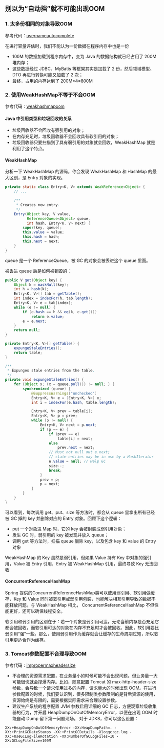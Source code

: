 ## 别以为“自动挡”就不可能出现OOM

### 1. 太多份相同的对象导致OOM

参考代码：[usernameautocomplete](usernameautocomplete)

在进行容量评估时，我们不能认为一份数据在程序内存中也是一份

- 100M 的数据加载到程序内存中，变为 Java 的数据结构就已经占用了 200M 堆内存；
- 这些数据经过 JDBC、MyBatis 等框架其实是加载了 2 份，然后领域模型、DTO 再进行转换可能又加载了 2 次；
- 最终，占用的内存达到了 200M*4=800M

### 2. 使用WeakHashMap不等于不会OOM

参考代码：[weakhashmapoom](weakhashmapoom)

#### Java 中引用类型和垃圾回收的关系

- 垃圾回收器不会回收有强引用的对象；
- 在内存充足时，垃圾回收器不会回收具有软引用的对象；
- 垃圾回收器只要扫描到了具有弱引用的对象就会回收，WeakHashMap 就是利用了这个特点。

#### WeakHashMap

分析一下 WeakHashMap 的源码，你会发现 WeakHashMap 和 HashMap 的最大区别，是 Entry 对象的实现。

```JAVA
private static class Entry<K, V> extends WeakReference<Object> {
    // ...

    /**
     * Creates new entry.
     */
    Entry(Object key, V value,
          ReferenceQueue<Object> queue,
          int hash, Entry<K, V> next) {
        super(key, queue);
        this.value = value;
        this.hash = hash;
        this.next = next;
    }
}
```

queue 是一个 ReferenceQueue，被 GC 的对象会被丢进这个 queue 里面。

被丢进 queue 后是如何被销毁的：

```JAVA
public V get(Object key) {
    Object k = maskNull(key);
    int h = hash(k);
    Entry<K, V>[] tab = getTable();
    int index = indexFor(h, tab.length);
    Entry<K, V> e = tab[index];
    while (e != null) {
        if (e.hash == h && eq(k, e.get()))
            return e.value;
        e = e.next;
    }
    return null;
}

private Entry<K, V>[] getTable() {
    expungeStaleEntries();
    return table;
}

/**
 * Expunges stale entries from the table.
 */
private void expungeStaleEntries() {
    for (Object x; (x = queue.poll()) != null; ) {
        synchronized (queue) {
            @SuppressWarnings("unchecked")
            Entry<K, V> e = (Entry<K, V>) x;
            int i = indexFor(e.hash, table.length);

            Entry<K, V> prev = table[i];
            Entry<K, V> p = prev;
            while (p != null) {
                Entry<K, V> next = p.next;
                if (p == e) {
                    if (prev == e)
                        table[i] = next;
                    else
                        prev.next = next;
                    // Must not null out e.next;
                    // stale entries may be in use by a HashIterator
                    e.value = null; // Help GC
                    size--;
                    break;
                }
                prev = p;
                p = next;
            }
        }
    }
}
```

可以看到，每次调用 get、put、size 等方法时，都会从 queue 里拿出所有已经被 GC 掉的 key 并删除对应的 Entry 对象。回顾下这个逻辑：

- put 一个对象进 Map 时，它的 key 会被封装成弱引用对象；
- 发生 GC 时，弱引用的 key 被发现并放入 queue；
- 调用 get 等方法时，扫描 queue 删除 key，以及包含 key 和 value 的 Entry 对象

WeakHashMap 的 Key 虽然是弱引用，但如果 Value 持有 Key 中对象的强引用，Value 被 Entry 引用，Entry 被 WeakHashMap 引用，最终导致
Key 无法回收

#### ConcurrentReferenceHashMap

Spring 提供的ConcurrentReferenceHashMap类可以使用弱引用、软引用做缓存，Key 和 Value 同时被软引用或弱引用包装，也能解决相互引用导致的数据不能释放问题。与
WeakHashMap 相比，
ConcurrentReferenceHashMap 不但性能更好，还可以确保线程安全。

软引用和弱引用的区别在于：若一个对象是弱引用可达，无论当前内存是否充足它都会被回收，而软引用可达的对象在内存不充足时才会被回收。因此，软引用要比弱引用“强”一些。那么，使用弱引用作为缓存就会让缓存的生命周期过短，所以软引用更适合作为缓存。

### 3. Tomcat参数配置不合理导致OOM

参考代码：[impropermaxheadersize](impropermaxheadersize)

- 不合理的资源需求配置，在业务量小的时候可能不会出现问题，但业务量一大可能很快就会撑爆内存。比如，随意配置 Tomcat 的
  max-http-header-size 参数，会导致一个请求使用过多的内存，请求量大的时候出现
  OOM。在进行参数配置的时候，我们要认识到，很多限制类参数限制的是背后资源的使用，资源始终是有限的，需要根据实际需求来合理设置参数。
- 建议生产系统的程序配置 JVM 参数启用详细的 GC 日志，方便观察垃圾收集器的行为，并开启
  HeapDumpOnOutOfMemoryError，以便在出现 OOM 时能自动 Dump 留下第一问题现场。
  对于 JDK8，你可以这么设置：

```properties
XX:+HeapDumpOnOutOfMemoryError -XX:HeapDumpPath=. -XX:+PrintGCDateStamps -XX:+PrintGCDetails -Xloggc:gc.log -XX:+UseGCLogFileRotation -XX:NumberOfGCLogFiles=10 -XX:GCLogFileSize=100M
```